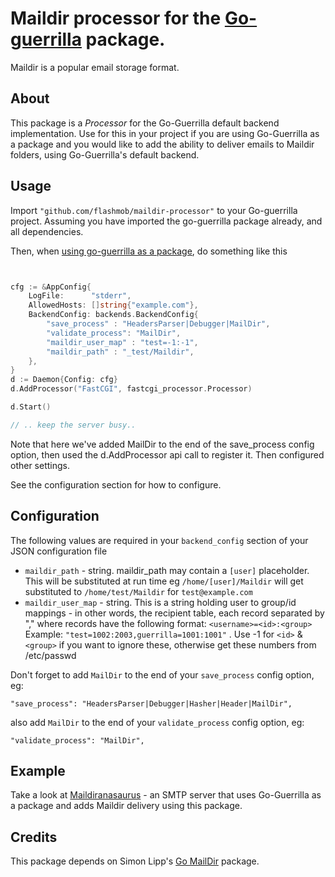 # Maildir processor for the [Go-guerrilla](https://github.com/flashmob/go-guerrilla) package.

Maildir is a popular email storage format.

## About

This package is a _Processor_ for the Go-Guerrilla default backend implementation. Use for this in your project
if you are using Go-Guerrilla as a package and you would like to add the ability to deliver emails to Maildir folders, using Go-Guerrilla's default backend. 

## Usage

Import `"github.com/flashmob/maildir-processor"` to your Go-guerrilla project.
Assuming you have imported the go-guerrilla package already, and all dependencies.

Then, when [using go-guerrilla as a package](https://github.com/flashmob/go-guerrilla/wiki/Using-as-a-package), do something like this

```go


cfg := &AppConfig{
    LogFile:      "stderr",
    AllowedHosts: []string{"example.com"},
    BackendConfig: backends.BackendConfig{
        "save_process" : "HeadersParser|Debugger|MailDir",
        "validate_process": "MailDir",
        "maildir_user_map" : "test=-1:-1",
        "maildir_path" : "_test/Maildir",
    },
}
d := Daemon{Config: cfg}
d.AddProcessor("FastCGI", fastcgi_processor.Processor)

d.Start()

// .. keep the server busy..

```

Note that here we've added MailDir to the end of the save_process config option, 
then used the d.AddProcessor api call to register it. Then configured other settings.

See the configuration section for how to configure. 


## Configuration

The following values are required in your `backend_config` section of your JSON configuration file

* `maildir_path` - string. maildir_path may contain a `[user]` placeholder. This will be substituted at run time
eg `/home/[user]/Maildir` will get substituted to `/home/test/Maildir` for `test@example.com`
* `maildir_user_map` - string. This is a string holding user to group/id mappings - in other words, the recipient table,
each record separated by "," where records have the following format: `<username>=<id>:<group>`<br>
Example: `"test=1002:2003,guerrilla=1001:1001"` . Use -1 for `<id>` & `<group>` if you want to ignore these, otherwise get these numbers from /etc/passwd
 
Don't forget to add `MailDir` to the end of your `save_process` config option, eg:

`"save_process": "HeadersParser|Debugger|Hasher|Header|MailDir",`

also add `MailDir` to the end of your `validate_process` config option, eg:

`"validate_process": "MailDir",`

## Example

Take a look at [Maildiranasaurus](https://github.com/flashmob/maildiranasaurus) - an SMTP server that uses Go-Guerrilla as a 
package and adds Maildir delivery using this package.

## Credits

This package depends on Simon Lipp's [Go MailDir](https://github.com/sloonz/go-maildir) package.




 
